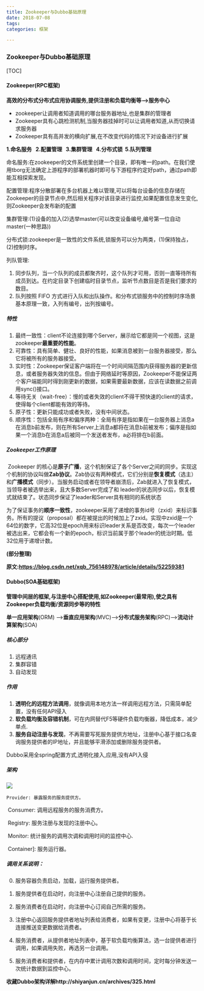 ```yaml
---
title: Zookeeper与Dubbo基础原理
date: 2018-07-08
tags: 
categories: 框架

---
```




### Zookeeper与Dubbo基础原理 ###

[TOC]

#### Zookeeper(RPC框架) ####

**高效的分布式分布式应用协调服务,提供注册和负载均衡等-->服务中心**

- zookeeper让调用者知道调用的哪台服务器地址,也是集群的管理者
- Zookeeper具有心跳检测机制,当服务器挂掉时可以让调用者知道,从而切换请求服务器
- Zookeeper具有高并发的横向扩展,在不改变代码的情况下对设备进行扩展



**1.命名服务   2.配置管理   3.集群管理   4.分布式锁  5.队列管理** 

命名服务:在zookeeper的文件系统里创建一个目录，即有唯一的path。在我们使用tborg无法确定上游程序的部署机器时即可与下游程序约定好path，通过path即能互相探索发现。 

配置管理:程序分散部署在多台机器上难以管理,可以将每台设备的信息存储在Zookeeper的目录节点中,然后相关程序对该目录进行监控,如果配置信息发生变化,则Zookeeper会发布新的配置

集群管理:(1)设备的加入(2)选举master(可以改变设备编号,编号第一位自动master(一种思路))

分布式锁:zookeeper是一致性的文件系统,锁服务可以分为两类，(1)保持独占，(2)控制时序。  

列队管理:

1. 同步队列，当一个队列的成员都聚齐时，这个队列才可用，否则一直等待所有成员到达。在约定目录下创建临时目录节点，监听节点数目是否是我们要求的数目。  
2. 队列按照 FIFO 方式进行入队和出队操作。和分布式锁服务中的控制时序场景基本原理一致，入列有编号，出列按编号。   



##### 特性 #####

1. 最终一致性：client不论连接到哪个Server，展示给它都是同一个视图，这是zookeeper**最重要的性能**。 
2. 可靠性：具有简单、健壮、良好的性能，如果消息被到一台服务器接受，那么它将被所有的服务器接受。 
3. 实时性：Zookeeper保证客户端将在一个时间间隔范围内获得服务器的更新信息，或者服务器失效的信息。但由于网络延时等原因，Zookeeper不能保证两个客户端能同时得到刚更新的数据，如果需要最新数据，应该在读数据之前调用sync()接口。  
4. 等待无关（wait-free）：慢的或者失效的client不得干预快速的client的请求，使得每个client都能有效的等待。  
5. 原子性：更新只能成功或者失败，没有中间状态。  
6. 顺序性：包括全局有序和偏序两种：全局有序是指如果在一台服务器上消息a在消息b前发布，则在所有Server上消息a都将在消息b前被发布；偏序是指如果一个消息b在消息a后被同一个发送者发布，a必将排在b前面。  

##### Zookeeper工作原理  #####

​	Zookeeper 的核心是**原子广播**，这个机制保证了各个Server之间的同步。实现这个机制的协议叫做**Zab协议**。Zab协议有两种模式，它们分别是**恢复模式**（选主）和**广播模式**（同步）。当服务启动或者在领导者崩溃后，Zab就进入了恢复模式，当领导者被选举出来，且大多数Server完成了和 leader的状态同步以后，恢复模式就结束了。状态同步保证了leader和Server具有相同的系统状态 



​	为了保证事务的**顺序一致性**，zookeeper采用了递增的事务id号（zxid）来标识事务。所有的提议（proposal）都在被提出的时候加上了zxid。实现中zxid是一个64位的数字，它高32位是epoch用来标识leader关系是否改变，每次一个leader被选出来，它都会有一个新的epoch，标识当前属于那个leader的统治时期。低32位用于递增计数。 



**(部分整理)**

**原文:https://blog.csdn.net/xqb_756148978/article/details/52259381**



#### Dubbo(SOA基础框架) ####

**管理中间层的框架,与注册中心搭配使用,如Zookeeper(最常用),使之具有Zookeeper负载均衡/资源同步等的特性**



**单一应用架构**(ORM) -->**垂直应用架构**(MVC)-->**分布式服务架构**(RPC)-->**流动计算架构**(SOA) 



##### 核心部分 #####

1. 远程通讯 
2. 集群容错 
3. 自动发现 

##### 作用 #####
1. **透明化的远程方法调用**，就像调用本地方法一样调用远程方法，只需简单配置，没有任何API侵入   
2. **软负载均衡及容错机制**，可在内网替代F5等硬件负载均衡器，降低成本，减少单点.
3. **服务自动注册与发现**，不再需要写死服务提供方地址，注册中心基于接口名查询服务提供者的IP地址，并且能够平滑添加或删除服务提供者。

Dubbo采用全spring配置方式,透明化接入,应用,没有API入侵

##### 架构 #####

![](https://i.imgur.com/zNpr0bk.jpg)

 	Provider: 暴露服务的服务提供方。

​       Consumer: 调用远程服务的服务消费方。

​       Registry: 服务注册与发现的注册中心。

​       Monitor: 统计服务的调用次调和调用时间的监控中心.

​	Container]: 服务运行器。

##### 调用关系说明： #####

 0. 服务容器负责启动，加载，运行服务提供者。

 1. 服务提供者在启动时，向注册中心注册自己提供的服务。

 2. 服务消费者在启动时，向注册中心订阅自己所需的服务。

 3. 注册中心返回服务提供者地址列表给消费者，如果有变更，注册中心将基于长连接推送变更数据给消费者。

 4. 服务消费者，从提供者地址列表中，基于软负载均衡算法，选一台提供者进行调用，如果调用失败，再选另一台调用。

 5. 服务消费者和提供者，在内存中累计调用次数和调用时间，定时每分钟发送一次统计数据到监控中心。



**收藏Dubbo架构详解http://shiyanjun.cn/archives/325.html**

